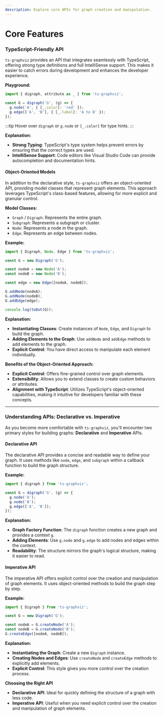```yaml
---
description: Explore core APIs for graph creation and manipulation.
---
```


# Core Features

### TypeScript-Friendly API

`ts-graphviz` provides an API that integrates seamlessly with TypeScript, offering strong type definitions and full IntelliSense support. This makes it easier to catch errors during development and enhances the developer experience.

**Playground:**

```ts
import { digraph, attribute as _ } from 'ts-graphviz';

const G = digraph('G', (g) => {
  g.node('A', { [_.color]: 'red' });
  g.edge(['A', 'B'], { [_.label]: 'A to B' });
});
```

:::tip Hover over `digraph` or `g.node` or `[_.color]` for type hints. :::

**Explanation:**

* **Strong Typing**: TypeScript's type system helps prevent errors by ensuring that the correct types are used.
* **IntelliSense Support**: Code editors like Visual Studio Code can provide autocompletion and documentation hints.

#### Object-Oriented Models

In addition to the declarative style, `ts-graphviz` offers an object-oriented API, providing model classes that represent graph elements. This approach leverages TypeScript's class-based features, allowing for more explicit and granular control.

**Model Classes:**

* `Graph` / `Digraph`: Represents the entire graph.
* `Subgraph`: Represents a subgraph or cluster.
* `Node`: Represents a node in the graph.
* `Edge`: Represents an edge between nodes.

**Example:**

```typescript
import { Digraph, Node, Edge } from 'ts-graphviz';

const G = new Digraph('G');

const nodeA = new Node('A');
const nodeB = new Node('B');

const edge = new Edge([nodeA, nodeB]);

G.addNode(nodeA);
G.addNode(nodeB);
G.addEdge(edge);

console.log(toDot(G));
```

**Explanation:**

* **Instantiating Classes**: Create instances of `Node`, `Edge`, and `Digraph` to build the graph.
* **Adding Elements to the Graph**: Use `addNode` and `addEdge` methods to add elements to the graph.
* **Explicit Control**: You have direct access to manipulate each element individually.

**Benefits of the Object-Oriented Approach:**

* **Explicit Control**: Offers fine-grained control over graph elements.
* **Extensibility**: Allows you to extend classes to create custom behaviors or attributes.
* **Alignment with TypeScript**: Utilizes TypeScript's object-oriented capabilities, making it intuitive for developers familiar with these concepts.

***

### Understanding APIs: Declarative vs. Imperative

As you become more comfortable with `ts-graphviz`, you'll encounter two primary styles for building graphs: **Declarative** and **Imperative** APIs.

#### Declarative API

The declarative API provides a concise and readable way to define your graph. It uses methods like `node`, `edge`, and `subgraph` within a callback function to build the graph structure.

**Example:**

```typescript
import { digraph } from 'ts-graphviz';

const G = digraph('G', (g) => {
  g.node('A');
  g.node('B');
  g.edge(['A', 'B']);
});
```

**Explanation:**

* **Graph Factory Function**: The `digraph` function creates a new graph and provides a context `g`.
* **Adding Elements**: Use `g.node` and `g.edge` to add nodes and edges within the context.
* **Readability**: The structure mirrors the graph's logical structure, making it easier to read.

#### Imperative API

The imperative API offers explicit control over the creation and manipulation of graph elements. It uses object-oriented methods to build the graph step by step.

**Example:**

```typescript
import { Digraph } from 'ts-graphviz';

const G = new Digraph('G');

const nodeA = G.createNode('A');
const nodeB = G.createNode('B');
G.createEdge([nodeA, nodeB]);
```

**Explanation:**

* **Instantiating the Graph**: Create a new `Digraph` instance.
* **Creating Nodes and Edges**: Use `createNode` and `createEdge` methods to explicitly add elements.
* **Explicit Control**: This style gives you more control over the creation process.

**Choosing the Right API**

* **Declarative API**: Ideal for quickly defining the structure of a graph with less code.
* **Imperative API**: Useful when you need explicit control over the creation and manipulation of graph elements.
